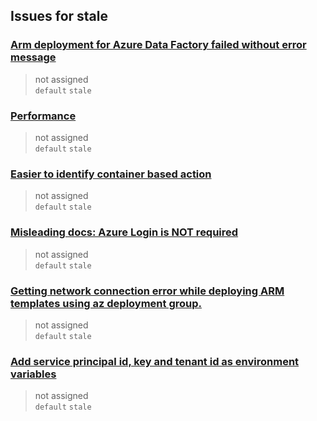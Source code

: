 ## Issues for stale
  
###  [Arm deployment for Azure Data Factory failed without error message](https://github.com/Azure/arm-deploy/issues/33)  
> not assigned  
  `default` `stale`
  
###  [Performance](https://github.com/Azure/cli/issues/37)  
> not assigned  
  `default` `stale`
  
###  [Easier to identify container based action](https://github.com/Azure/cli/issues/36)  
> not assigned  
  `default` `stale`
  
###  [Misleading docs: Azure Login is NOT required](https://github.com/Azure/cli/issues/32)  
> not assigned  
  `default` `stale`
  
###  [Getting network connection error while deploying ARM templates using az deployment group.](https://github.com/Azure/cli/issues/31)  
> not assigned  
  `default` `stale`
  
###  [Add service principal id, key and tenant id as environment variables](https://github.com/Azure/cli/issues/30)  
> not assigned  
  `default` `stale`